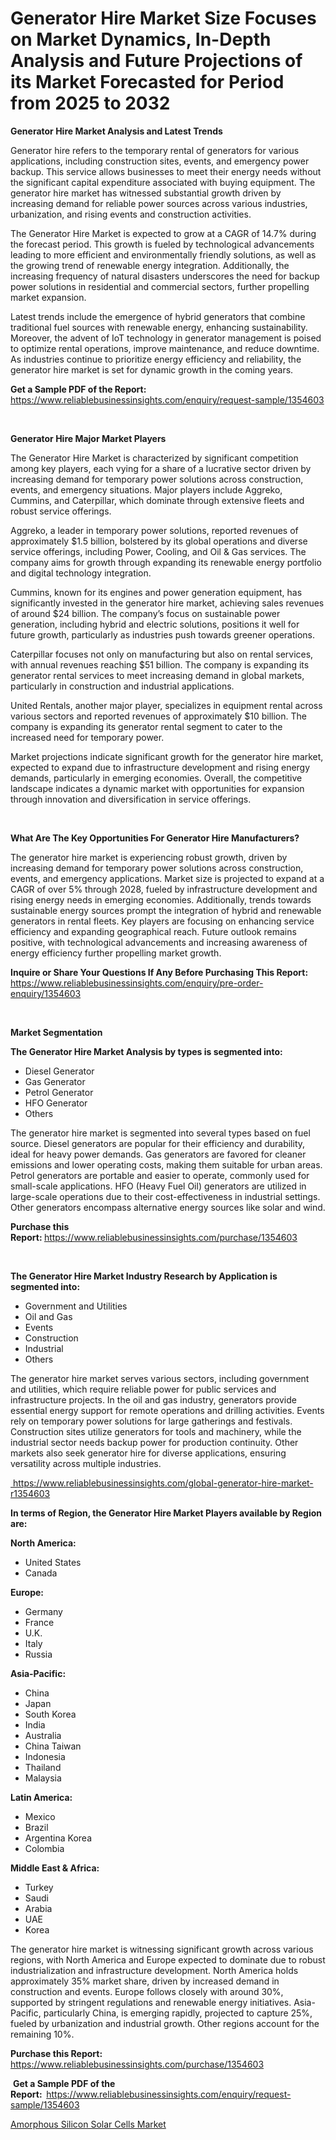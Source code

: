 <p><h1>Generator Hire Market Size Focuses on Market Dynamics, In-Depth Analysis and Future Projections of its Market Forecasted for Period from 2025 to 2032</h1></p><p><strong>Generator Hire Market Analysis and Latest Trends</strong></p>
<p><p>Generator hire refers to the temporary rental of generators for various applications, including construction sites, events, and emergency power backup. This service allows businesses to meet their energy needs without the significant capital expenditure associated with buying equipment. The generator hire market has witnessed substantial growth driven by increasing demand for reliable power sources across various industries, urbanization, and rising events and construction activities. </p><p>The Generator Hire Market is expected to grow at a CAGR of 14.7% during the forecast period. This growth is fueled by technological advancements leading to more efficient and environmentally friendly solutions, as well as the growing trend of renewable energy integration. Additionally, the increasing frequency of natural disasters underscores the need for backup power solutions in residential and commercial sectors, further propelling market expansion. </p><p>Latest trends include the emergence of hybrid generators that combine traditional fuel sources with renewable energy, enhancing sustainability. Moreover, the advent of IoT technology in generator management is poised to optimize rental operations, improve maintenance, and reduce downtime. As industries continue to prioritize energy efficiency and reliability, the generator hire market is set for dynamic growth in the coming years.</p></p>
<p><strong>Get a Sample PDF of the Report:&nbsp;</strong> <a href="https://www.reliablebusinessinsights.com/enquiry/request-sample/1354603?utm_campaign=3366&utm_medium=2&utm_source=Github&utm_content=ia&utm_term=07042025&utm_id=generator-hire">https://www.reliablebusinessinsights.com/enquiry/request-sample/1354603</a></p>
<p>&nbsp;</p>
<p><strong>Generator Hire Major Market Players</strong></p>
<p><p>The Generator Hire Market is characterized by significant competition among key players, each vying for a share of a lucrative sector driven by increasing demand for temporary power solutions across construction, events, and emergency situations. Major players include Aggreko, Cummins, and Caterpillar, which dominate through extensive fleets and robust service offerings. </p><p>Aggreko, a leader in temporary power solutions, reported revenues of approximately $1.5 billion, bolstered by its global operations and diverse service offerings, including Power, Cooling, and Oil & Gas services. The company aims for growth through expanding its renewable energy portfolio and digital technology integration.</p><p>Cummins, known for its engines and power generation equipment, has significantly invested in the generator hire market, achieving sales revenues of around $24 billion. The company’s focus on sustainable power generation, including hybrid and electric solutions, positions it well for future growth, particularly as industries push towards greener operations.</p><p>Caterpillar focuses not only on manufacturing but also on rental services, with annual revenues reaching $51 billion. The company is expanding its generator rental services to meet increasing demand in global markets, particularly in construction and industrial applications.</p><p>United Rentals, another major player, specializes in equipment rental across various sectors and reported revenues of approximately $10 billion. The company is expanding its generator rental segment to cater to the increased need for temporary power.</p><p>Market projections indicate significant growth for the generator hire market, expected to expand due to infrastructure development and rising energy demands, particularly in emerging economies. Overall, the competitive landscape indicates a dynamic market with opportunities for expansion through innovation and diversification in service offerings.</p></p>
<p>&nbsp;</p>
<p><strong>What Are The Key Opportunities For Generator Hire Manufacturers?</strong></p>
<p><p>The generator hire market is experiencing robust growth, driven by increasing demand for temporary power solutions across construction, events, and emergency applications. Market size is projected to expand at a CAGR of over 5% through 2028, fueled by infrastructure development and rising energy needs in emerging economies. Additionally, trends towards sustainable energy sources prompt the integration of hybrid and renewable generators in rental fleets. Key players are focusing on enhancing service efficiency and expanding geographical reach. Future outlook remains positive, with technological advancements and increasing awareness of energy efficiency further propelling market growth.</p></p>
<p><strong>Inquire or Share Your Questions If Any Before Purchasing This Report:</strong> <a href="https://www.reliablebusinessinsights.com/enquiry/pre-order-enquiry/1354603?utm_campaign=3366&utm_medium=2&utm_source=Github&utm_content=ia&utm_term=07042025&utm_id=generator-hire">https://www.reliablebusinessinsights.com/enquiry/pre-order-enquiry/1354603</a></p>
<p>&nbsp;</p>
<p><strong>Market Segmentation</strong></p>
<p><strong>The Generator Hire Market Analysis by types is segmented into:</strong></p>
<p><ul><li>Diesel Generator</li><li>Gas Generator</li><li>Petrol Generator</li><li>HFO Generator</li><li>Others</li></ul></p>
<p><p>The generator hire market is segmented into several types based on fuel source. Diesel generators are popular for their efficiency and durability, ideal for heavy power demands. Gas generators are favored for cleaner emissions and lower operating costs, making them suitable for urban areas. Petrol generators are portable and easier to operate, commonly used for small-scale applications. HFO (Heavy Fuel Oil) generators are utilized in large-scale operations due to their cost-effectiveness in industrial settings. Other generators encompass alternative energy sources like solar and wind.</p></p>
<p><strong>Purchase this Report:&nbsp;</strong><a href="https://www.reliablebusinessinsights.com/purchase/1354603?utm_campaign=3366&utm_medium=2&utm_source=Github&utm_content=ia&utm_term=07042025&utm_id=generator-hire">https://www.reliablebusinessinsights.com/purchase/1354603</a></p>
<p>&nbsp;</p>
<p><strong>The Generator Hire Market Industry Research by Application is segmented into:</strong></p>
<p><ul><li>Government and Utilities</li><li>Oil and Gas</li><li>Events</li><li>Construction</li><li>Industrial</li><li>Others</li></ul></p>
<p><p>The generator hire market serves various sectors, including government and utilities, which require reliable power for public services and infrastructure projects. In the oil and gas industry, generators provide essential energy support for remote operations and drilling activities. Events rely on temporary power solutions for large gatherings and festivals. Construction sites utilize generators for tools and machinery, while the industrial sector needs backup power for production continuity. Other markets also seek generator hire for diverse applications, ensuring versatility across multiple industries.</p></p>
<p><a href="https://www.reliablebusinessinsights.com/global-generator-hire-market-r1354603?utm_campaign=3366&utm_medium=2&utm_source=Github&utm_content=ia&utm_term=07042025&utm_id=generator-hire">&nbsp;https://www.reliablebusinessinsights.com/global-generator-hire-market-r1354603</a></p>
<p><strong>In terms of Region, the Generator Hire Market Players available by Region are:</strong></p>
<p>
    <p> <strong> North America: </strong>
        <ul>
            <li>United States</li>
            <li>Canada</li>
        </ul>
        </p> 
    <p> <strong> Europe: </strong>
        <ul>
            <li>Germany</li>
            <li>France</li>
            <li>U.K.</li>
            <li>Italy</li>
            <li>Russia</li>
        </ul>
        </p> 
    <p> <strong> Asia-Pacific: </strong>
        <ul>
            <li>China</li>
            <li>Japan</li>
            <li>South Korea</li>
            <li>India</li>
            <li>Australia</li>
            <li>China Taiwan</li>
            <li>Indonesia</li>
            <li>Thailand</li>
            <li>Malaysia</li>
        </ul>
        </p> 
    <p> <strong> Latin America: </strong>
        <ul>
            <li>Mexico</li>
            <li>Brazil</li>
            <li>Argentina Korea</li>
            <li>Colombia</li>
        </ul>
        </p> 
    <p> <strong> Middle East & Africa: </strong>
        <ul>
            <li>Turkey</li>
            <li>Saudi</li>
            <li>Arabia</li>
            <li>UAE</li>
            <li>Korea</li>
        </ul>
    </p>
    </p>
<p><p>The generator hire market is witnessing significant growth across various regions, with North America and Europe expected to dominate due to robust industrialization and infrastructure development. North America holds approximately 35% market share, driven by increased demand in construction and events. Europe follows closely with around 30%, supported by stringent regulations and renewable energy initiatives. Asia-Pacific, particularly China, is emerging rapidly, projected to capture 25%, fueled by urbanization and industrial growth. Other regions account for the remaining 10%.</p></p>
<p><strong>Purchase this Report: </strong><a href="https://www.reliablebusinessinsights.com/purchase/1354603?utm_campaign=3366&utm_medium=2&utm_source=Github&utm_content=ia&utm_term=07042025&utm_id=generator-hire">https://www.reliablebusinessinsights.com/purchase/1354603</a></p>
<p>&nbsp;<strong>Get a Sample PDF of the Report:&nbsp;&nbsp;</strong><a href="https://www.reliablebusinessinsights.com/enquiry/request-sample/1354603?utm_campaign=3366&utm_medium=2&utm_source=Github&utm_content=ia&utm_term=07042025&utm_id=generator-hire">https://www.reliablebusinessinsights.com/enquiry/request-sample/1354603</a></p>
<p><strong></strong></p>
<p><p><a href="https://github.com/marteionun0/Market-Research-Report-List-1/blob/main/amorphous-silicon-solar-cells-market.md?utm_campaign=3366&utm_medium=2&utm_source=Github&utm_content=ia&utm_term=07042025&utm_id=generator-hire">Amorphous Silicon Solar Cells Market</a></p></p>